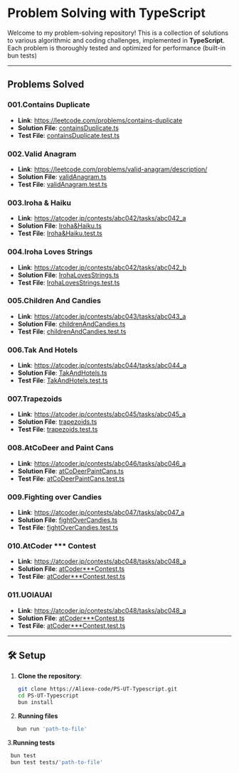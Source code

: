 # Problem Solving with TypeScript

Welcome to my problem-solving repository! This is a collection of solutions to various algorithmic and coding challenges, implemented in **TypeScript**. Each problem is thoroughly tested and optimized for performance (built-in bun tests)

---

## Problems Solved

### 001.Contains Duplicate
- **Link**: https://leetcode.com/problems/contains-duplicate
- **Solution File**: [containsDuplicate.ts](./Problems/P001.containsDuplicate.ts)
- **Test File**: [containsDuplicate.test.ts](./tests/containsDuplicate.test.ts)


### 002.Valid Anagram
- **Link**: https://leetcode.com/problems/valid-anagram/description/
- **Solution File**: [validAnagram.ts](./Problems/P002.validAnagram.ts)
- **Test File**: [validAnagram.test.ts](./tests/validAnagram.test.ts)


### 003.Iroha & Haiku
- **Link**: https://atcoder.jp/contests/abc042/tasks/abc042_a
- **Solution File**: [Iroha&Haiku.ts](./Problems/P003.Iroha&Haiku.ts)
- **Test File**: [Iroha&Haiku.test.ts](./tests/Iroha&Haiku.test.ts)


### 004.Iroha Loves Strings
- **Link**: https://atcoder.jp/contests/abc042/tasks/abc042_b
- **Solution File**: [IrohaLovesStrings.ts](./Problems/P004.IrohaLovesStrings.ts)
- **Test File**: [IrohaLovesStrings.test.ts](./tests/IrohaLovesStrings.test.ts)

### 005.Children And Candies
- **Link**: https://atcoder.jp/contests/abc043/tasks/abc043_a
- **Solution File**: [childrenAndCandies.ts](./Problems/P005.childrenAndCandies.ts)
- **Test File**: [childrenAndCandies.test.ts](./tests/childrenAndCandies.test.ts)

### 006.Tak And Hotels
- **Link**: https://atcoder.jp/contests/abc044/tasks/abc044_a
- **Solution File**: [TakAndHotels.ts](./Problems/P006.TakAndHotels.ts)
- **Test File**: [TakAndHotels.test.ts](./tests/TakAndHotels.test.ts)

### 007.Trapezoids
- **Link**: https://atcoder.jp/contests/abc045/tasks/abc045_a
- **Solution File**: [trapezoids.ts](./Problems/P007.trapezoids.ts)
- **Test File**: [trapezoids.test.ts](./tests/trapezoids.test.ts)

### 008.AtCoDeer and Paint Cans
- **Link**: https://atcoder.jp/contests/abc046/tasks/abc046_a
- **Solution File**: [atCoDeerPaintCans.ts](./Problems/P008.atCoDeerPaintCans.ts)
- **Test File**: [atCoDeerPaintCans.test.ts](./tests/atCoDeerPaintCans.test.ts)

### 009.Fighting over Candies
- **Link**: https://atcoder.jp/contests/abc047/tasks/abc047_a
- **Solution File**: [fightOverCandies.ts](./Problems/P009.fightOverCandies.ts)
- **Test File**: [fightOverCandies.test.ts
](./tests/fightOverCandies.test.ts)

### 010.AtCoder *** Contest
- **Link**: https://atcoder.jp/contests/abc048/tasks/abc048_a
- **Solution File**: [atCoder***Contest.ts](./Problems/P010.atCoder***Contest.ts)
- **Test File**: [atCoder***Contest.test.ts](./tests/atCoder***Contest.test.ts)

### 011.UOIAUAI
- **Link**: https://atcoder.jp/contests/abc048/tasks/abc048_a
- **Solution File**: [atCoder***Contest.ts](./Problems/P011.UOIAUAI.ts)
- **Test File**: [atCoder***Contest.test.ts](./tests/atCoder***Contest.test.ts)


---

## 🛠️ Setup

1. **Clone the repository**:
   ```bash
   git clone https://Aliexe-code/PS-UT-Typescript.git
   cd PS-UT-Typescript
   bun install
2. **Running files**
```bash
   bun run 'path-to-file'
```
3.**Running tests**
   ```bash
    bun test
    bun test tests/'path-to-file'
